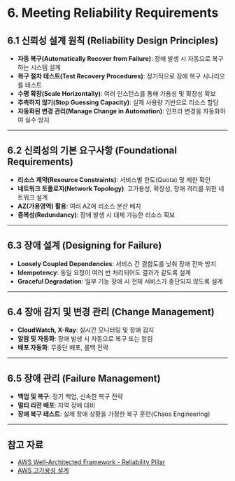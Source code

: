 # 6. Meeting Reliability Requirements

## 6.1 신뢰성 설계 원칙 (Reliability Design Principles)

- **자동 복구(Automatically Recover from Failure)**: 장애 발생 시 자동으로 복구하는 시스템 설계
- **복구 절차 테스트(Test Recovery Procedures)**: 정기적으로 장애 복구 시나리오를 테스트
- **수평 확장(Scale Horizontally)**: 여러 인스턴스를 통해 가용성 및 확장성 확보
- **추측하지 않기(Stop Guessing Capacity)**: 실제 사용량 기반으로 리소스 할당
- **자동화된 변경 관리(Manage Change in Automation)**: 인프라 변경을 자동화하여 실수 방지

---

## 6.2 신뢰성의 기본 요구사항 (Foundational Requirements)

- **리소스 제약(Resource Constraints)**: 서비스별 한도(Quota) 및 제한 확인
- **네트워크 토폴로지(Network Topology)**: 고가용성, 확장성, 장애 격리를 위한 네트워크 설계
- **AZ(가용영역) 활용**: 여러 AZ에 리소스 분산 배치
- **중복성(Redundancy)**: 장애 발생 시 대체 가능한 리소스 확보

---

## 6.3 장애 설계 (Designing for Failure)

- **Loosely Coupled Dependencies**: 서비스 간 결합도를 낮춰 장애 전파 방지
- **Idempotency**: 동일 요청이 여러 번 처리되어도 결과가 같도록 설계
- **Graceful Degradation**: 일부 기능 장애 시 전체 서비스가 중단되지 않도록 설계

---

## 6.4 장애 감지 및 변경 관리 (Change Management)

- **CloudWatch, X-Ray**: 실시간 모니터링 및 장애 감지
- **알람 및 자동화**: 장애 발생 시 자동으로 복구 또는 알림
- **배포 자동화**: 무중단 배포, 롤백 전략

---

## 6.5 장애 관리 (Failure Management)

- **백업 및 복구**: 정기 백업, 신속한 복구 전략
- **멀티 리전 배포**: 지역 장애 대비
- **장애 복구 테스트**: 실제 장애 상황을 가정한 복구 훈련(Chaos Engineering)

---

## 참고 자료

- [AWS Well-Architected Framework - Reliability Pillar](https://docs.aws.amazon.com/ko_kr/wellarchitected/latest/reliability-pillar/welcome.html)
- [AWS 고가용성 설계](https://aws.amazon.com/ko/architecture/high-availability/)

